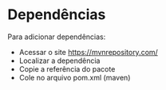 # Dependências
Para adicionar dependências:  

- Acessar o site https://mvnrepository.com/
- Localizar a dependência
- Copie a referência do pacote
- Cole no arquivo pom.xml (maven)